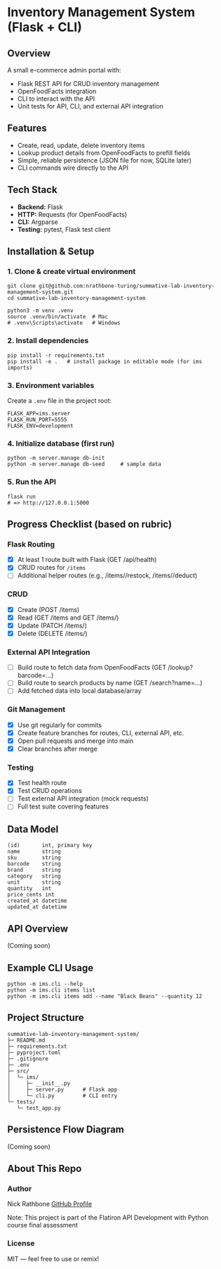 # Inventory Management System (Flask + CLI)

## Overview
A small e-commerce admin portal with:
- Flask REST API for CRUD inventory management
- OpenFoodFacts integration
- CLI to interact with the API
- Unit tests for API, CLI, and external API integration

## Features
- Create, read, update, delete inventory items
- Lookup product details from OpenFoodFacts to prefill fields
- Simple, reliable persistence (JSON file for now, SQLite later)
- CLI commands wire directly to the API

## Tech Stack
- **Backend:** Flask
- **HTTP:** Requests (for OpenFoodFacts)
- **CLI:** Argparse
- **Testing:** pytest, Flask test client

## Installation & Setup

### 1. Clone & create virtual environment
```
git clone git@github.com:nrathbone-turing/summative-lab-inventory-management-system.git
cd summative-lab-inventory-management-system

python3 -m venv .venv
source .venv/bin/activate  # Mac
# .venv\Scripts\activate   # Windows
```

### 2. Install dependencies
```
pip install -r requirements.txt
pip install -e .   # install package in editable mode (for ims imports)
```

### 3. Environment variables
Create a `.env` file in the project root:
```
FLASK_APP=ims.server
FLASK_RUN_PORT=5555
FLASK_ENV=development
```

### 4. Initialize database (first run)
```
python -m server.manage db-init     
python -m server.manage db-seed     # sample data
```

### 5. Run the API
```
flask run
# => http://127.0.0.1:5000
```

## Progress Checklist (based on rubric)

### Flask Routing
- [X] At least 1 route built with Flask (GET /api/health)
- [X] CRUD routes for `/items`
- [ ] Additional helper routes (e.g., /items/<id>/restock, /items/<id>/deduct)

### CRUD
- [X] Create (POST /items)
- [X] Read (GET /items and GET /items/<id>)
- [X] Update (PATCH /items/<id>)
- [X] Delete (DELETE /items/<id>)

### External API Integration
- [ ] Build route to fetch data from OpenFoodFacts (GET /lookup?barcode=...)
- [ ] Build route to search products by name (GET /search?name=...)
- [ ] Add fetched data into local database/array

### Git Management
- [X] Use git regularly for commits
- [X] Create feature branches for routes, CLI, external API, etc.
- [X] Open pull requests and merge into main
- [X] Clear branches after merge

### Testing
- [X] Test health route
- [X] Test CRUD operations
- [ ] Test external API integration (mock requests)
- [ ] Full test suite covering features

## Data Model
```
(id)       int, primary key
name       string
sku        string
barcode    string
brand      string
category   string
unit       string
quantity   int
price_cents int
created_at datetime
updated_at datetime
```

## API Overview

(Coming soon)


## Example CLI Usage
```
python -m ims.cli --help
python -m ims.cli items list
python -m ims.cli items add --name "Black Beans" --quantity 12
```

## Project Structure
```
summative-lab-inventory-management-system/
├─ README.md
├─ requirements.txt
├─ pyproject.toml
├─ .gitignore
├─ .env
├─ src/
│  └─ ims/
│     ├─ __init__.py
│     ├─ server.py      # Flask app
│     └─ cli.py         # CLI entry
└─ tests/
   └─ test_app.py
```

## Persistence Flow Diagram

(Coming soon)

## About This Repo

### Author
Nick Rathbone
[GitHub Profile](https://github.com/nrathbone-turing)

Note: This project is part of the Flatiron API Development with Python course final assessment

### License
MIT — feel free to use or remix!